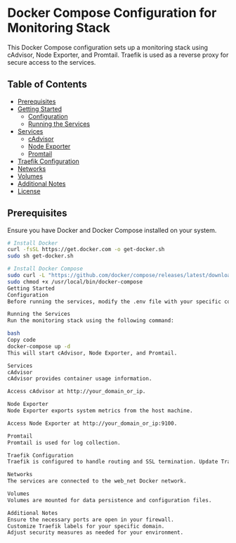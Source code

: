 # Docker Compose Configuration for Monitoring Stack

This Docker Compose configuration sets up a monitoring stack using cAdvisor, Node Exporter, and Promtail. Traefik is used as a reverse proxy for secure access to the services.

## Table of Contents
- [Prerequisites](#prerequisites)
- [Getting Started](#getting-started)
  - [Configuration](#configuration)
  - [Running the Services](#running-the-services)
- [Services](#services)
  - [cAdvisor](#cadvisor)
  - [Node Exporter](#node-exporter)
  - [Promtail](#promtail)
- [Traefik Configuration](#traefik-configuration)
- [Networks](#networks)
- [Volumes](#volumes)
- [Additional Notes](#additional-notes)
- [License](#license)

## Prerequisites

Ensure you have Docker and Docker Compose installed on your system.

```bash
# Install Docker
curl -fsSL https://get.docker.com -o get-docker.sh
sudo sh get-docker.sh

# Install Docker Compose
sudo curl -L "https://github.com/docker/compose/releases/latest/download/docker-compose-$(uname -s)-$(uname -m)" -o /usr/local/bin/docker-compose
sudo chmod +x /usr/local/bin/docker-compose
Getting Started
Configuration
Before running the services, modify the .env file with your specific configurations, including ${HOSTNAME}, ${CSUB}, ${NSUB}, and ${domain}.

Running the Services
Run the monitoring stack using the following command:

bash
Copy code
docker-compose up -d
This will start cAdvisor, Node Exporter, and Promtail.

Services
cAdvisor
cAdvisor provides container usage information.

Access cAdvisor at http://your_domain_or_ip.

Node Exporter
Node Exporter exports system metrics from the host machine.

Access Node Exporter at http://your_domain_or_ip:9100.

Promtail
Promtail is used for log collection.

Traefik Configuration
Traefik is configured to handle routing and SSL termination. Update Traefik labels in the docker-compose.yml file as needed.

Networks
The services are connected to the web_net Docker network.

Volumes
Volumes are mounted for data persistence and configuration files.

Additional Notes
Ensure the necessary ports are open in your firewall.
Customize Traefik labels for your specific domain.
Adjust security measures as needed for your environment.

